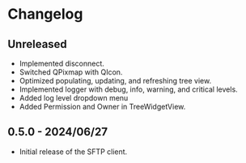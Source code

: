 # Changelog

## Unreleased
- Implemented disconnect.
- Switched QPixmap with QIcon.
- Optimized populating, updating, and refreshing tree view.
- Implemented logger with debug, info, warning, and critical levels.
- Added log level dropdown menu
- Added Permission and Owner in TreeWidgetView.

## 0.5.0 - 2024/06/27
- Initial release of the SFTP client.
